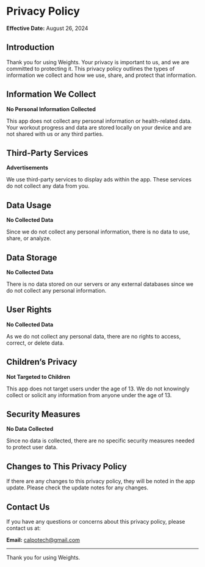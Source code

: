 # Privacy Policy

**Effective Date:** August 26, 2024

## Introduction

Thank you for using Weights. Your privacy is important to us, and we are committed to protecting it. This privacy policy outlines the types of information we collect and how we use, share, and protect that information.

## Information We Collect

**No Personal Information Collected**

This app does not collect any personal information or health-related data. Your workout progress and data are stored locally on your device and are not shared with us or any third parties.

## Third-Party Services

**Advertisements**

We use third-party services to display ads within the app. These services do not collect any data from you.

## Data Usage

**No Collected Data**

Since we do not collect any personal information, there is no data to use, share, or analyze.

## Data Storage

**No Collected Data**

There is no data stored on our servers or any external databases since we do not collect any personal information.

## User Rights

**No Collected Data**

As we do not collect any personal data, there are no rights to access, correct, or delete data.

## Children’s Privacy

**Not Targeted to Children**

This app does not target users under the age of 13. We do not knowingly collect or solicit any information from anyone under the age of 13.

## Security Measures

**No Data Collected**

Since no data is collected, there are no specific security measures needed to protect user data.

## Changes to This Privacy Policy

If there are any changes to this privacy policy, they will be noted in the app update. Please check the update notes for any changes.

## Contact Us

If you have any questions or concerns about this privacy policy, please contact us at:

**Email:** calpotech@gmail.com

---

Thank you for using Weights.


